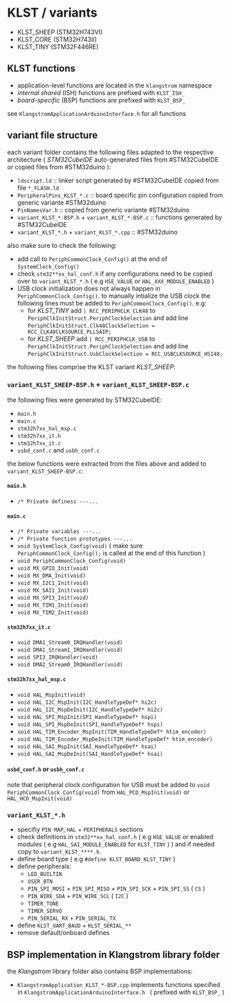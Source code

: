 # KLST / variants

- KLST_SHEEP (STM32H743VI)
- KLST_CORE (STM32H743II)
- KLST_TINY (STM32F446RE)

## KLST functions

- application-level functions are located in the `klangstrom` namespace
- *internal shared* (ISH) functions are prefixed with `KLST_ISH_`
- *board-specific* (BSP) functions are prefixed with `KLST_BSP_`

see `KlangstromApplicationArduinoInterface.h` for all functions

## variant file structure

each variant folder contains the following files adapted to the respective architecture ( *STM32CubeIDE* auto-generated files from #STM32CubeIDE or copied files from #STM32duino ):

- `ldscript.ld` :: linker script generated by #STM32CubeIDE copied from file `*_FLASH.ld`
- `PeripheralPins_KLST_*.c` :: board specific pin configuration copied from generic variante #STM32duino
- `PinNamesVar.h` :: copied from generic variante #STM32duino
- `variant_KLST_*-BSP.h` + `variant_KLST_*-BSP.c` :: functions generated by #STM32CubeIDE
- `variant_KLST_*.h` + `variant_KLST_*.cpp` :: #STM32duino

also make sure to check the following:

- add call to `PeriphCommonClock_Config()` at the end of `SystemClock_Config()`
- check `stm32**xx_hal_conf.h` if any configurations need to be copied over to `variant_KLST_*.h` ( e.g `HSE_VALUE` or `HAL_XXX_MODULE_ENABLED` )
- USB clock initialization does not always happen in `PeriphCommonClock_Config()`. to manually intialize the USB clock the following lines must be added to `PeriphCommonClock_Config()`. e.g:
    - for *KLST_TINY* add `| RCC_PERIPHCLK_CLK48` to  `PeriphClkInitStruct.PeriphClockSelection` and add line `PeriphClkInitStruct.Clk48ClockSelection = RCC_CLK48CLKSOURCE_PLLSAIP;`
    - for *KLST_SHEEP* add `| RCC_PERIPHCLK_USB` to `PeriphClkInitStruct.PeriphClockSelection` and add line `PeriphClkInitStruct.UsbClockSelection = RCC_USBCLKSOURCE_HSI48;`

the following files comprise the KLST variant *KLST_SHEEP*:

### `variant_KLST_SHEEP-BSP.h` + `variant_KLST_SHEEP-BSP.c` 

the following files were generated by STM32CubeIDE:

- `main.h`
- `main.c`
- `stm32h7xx_hal_msp.c`
- `stm32h7xx_it.h`
- `stm32h7xx_it.c`
- `usbd_conf.c` and `usbh_conf.c`

the below functions were extracted from the files above and added to `variant_KLST_SHEEP-BSP.c`:

#### `main.h`

- `/* Private definess ---...`

#### `main.c`

- `/* Private variables ---...`
- `/* Private function prototypes ---...`
- `void SystemClock_Config(void)` ( make sure `PeriphCommonClock_Config();` is called at the end of this function )
- `void PeriphCommonClock_Config(void)`
- `void MX_GPIO_Init(void)`
- `void MX_DMA_Init(void)`
- `void MX_I2C1_Init(void)`
- `void MX_SAI1_Init(void)`
- `void MX_SPI3_Init(void)`
- `void MX_TIM1_Init(void)`
- `void MX_TIM2_Init(void)`

#### `stm32h7xx_it.c`

- `void DMA1_Stream0_IRQHandler(void)`
- `void DMA1_Stream1_IRQHandler(void)`
- `void SPI3_IRQHandler(void)`
- `void DMA2_Stream0_IRQHandler(void)`

#### `stm32h7xx_hal_msp.c`

- `void HAL_MspInit(void)`
- `void HAL_I2C_MspInit(I2C_HandleTypeDef* hi2c)`
- `void HAL_I2C_MspDeInit(I2C_HandleTypeDef* hi2c)`
- `void HAL_SPI_MspInit(SPI_HandleTypeDef* hspi)`
- `void HAL_SPI_MspDeInit(SPI_HandleTypeDef* hspi)`
- `void HAL_TIM_Encoder_MspInit(TIM_HandleTypeDef* htim_encoder)`
- `void HAL_TIM_Encoder_MspDeInit(TIM_HandleTypeDef* htim_encoder)`
- `void HAL_SAI_MspInit(SAI_HandleTypeDef* hsai)`
- `void HAL_SAI_MspDeInit(SAI_HandleTypeDef* hsai)`

#### `usbd_conf.h` or `usbh_conf.c`

note that peripheral clock configuration for USB must be added to `void PeriphCommonClock_Config(void)` from `HAL_PCD_MspInit(void)` or `HAL_HCD_MspInit(void)`

### `variant_KLST_*.h`

- specifiy `PIN MAP`, `HAL` + `PERIPHERALS` sections
- check definitions in `stm32**xx_hal_conf.h` ( e.g `HSE_VALUE` or enabled modules ( e.g `HAL_SAI_MODULE_ENABLED` for `KLST_TINY` ) ) and if needed copy to `variant_KLST_****.h`.
- define board type ( e.g `#define KLST_BOARD_KLST_TINY` )
- define peripherals:
    - `LED_BUILTIN`
    - `USER_BTN`
    - `PIN_SPI_MOSI` +  `PIN_SPI_MISO` +  `PIN_SPI_SCK` +  `PIN_SPI_SS` ( `CS` )
    - `PIN_WIRE_SDA` + `PIN_WIRE_SCL` ( `I2C` )
    - `TIMER_TONE`
    - `TIMER_SERVO`
    - `PIN_SERIAL_RX` + `PIN_SERIAL_TX`
- define `KLST_UART_BAUD` + `KLST_SERIAL_**`
- remove default/onboard defines

## BSP implementation in Klangstrom library folder

the *Klangstrom* library folder also contains BSP implementations:

- `‌KlangstromApplication_KLST_*-BSP.cpp` implements functions specified in `‌KlangstromApplicationArduinoInterface.h ` ( prefixed with `KLST_BSP_` )
